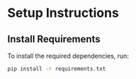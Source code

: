 # Setup Instructions

## Install Requirements

To install the required dependencies, run:

```bash
pip install -r requirements.txt